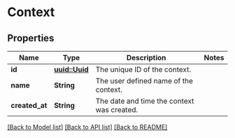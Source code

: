 # Context

## Properties

Name | Type | Description | Notes
------------ | ------------- | ------------- | -------------
**id** | [**uuid::Uuid**](uuid::Uuid.md) | The unique ID of the context. | 
**name** | **String** | The user defined name of the context. | 
**created_at** | **String** | The date and time the context was created. | 

[[Back to Model list]](../README.md#documentation-for-models) [[Back to API list]](../README.md#documentation-for-api-endpoints) [[Back to README]](../README.md)


